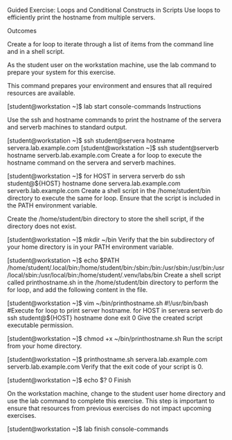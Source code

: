 <!-- filepath: c:\Users\Suraj\Documents\GitHub\Redhat_linux\lab01.md -->
Guided Exercise: Loops and Conditional Constructs in Scripts
Use loops to efficiently print the hostname from multiple servers.

Outcomes


Create a for loop to iterate through a list of items from the command line and in a shell script.


As the student user on the workstation machine, use the lab command to prepare your system for this exercise.

This command prepares your environment and ensures that all required resources are available.

[student@workstation ~]$ lab start console-commands
Instructions

Use the ssh and hostname commands to print the hostname of the servera and serverb machines to standard output.

[student@workstation ~]$ ssh student@servera hostname
servera.lab.example.com
[student@workstation ~]$ ssh student@serverb hostname
serverb.lab.example.com
Create a for loop to execute the hostname command on the servera and serverb machines.

[student@workstation ~]$ for HOST in servera serverb
do
ssh student@${HOST} hostname
done
servera.lab.example.com
serverb.lab.example.com
Create a shell script in the /home/student/bin directory to execute the same for loop. Ensure that the script is included in the PATH environment variable.

Create the /home/student/bin directory to store the shell script, if the directory does not exist.

[student@workstation ~]$ mkdir ~/bin
Verify that the bin subdirectory of your home directory is in your PATH environment variable.

[student@workstation ~]$ echo $PATH
/home/student/.local/bin:/home/student/bin:/sbin:/bin:/usr/sbin:/usr/bin:/usr/local/sbin:/usr/local/bin:/home/student/.venv/labs/bin
Create a shell script called printhostname.sh in the /home/student/bin directory to perform the for loop, and add the following content in the file.

[student@workstation ~]$ vim ~/bin/printhostname.sh
#!/usr/bin/bash
#Execute for loop to print server hostname.
for HOST in servera serverb
do
  ssh student@${HOST} hostname
done
exit 0
Give the created script executable permission.

[student@workstation ~]$ chmod +x ~/bin/printhostname.sh
Run the script from your home directory.

[student@workstation ~]$ printhostname.sh
servera.lab.example.com
serverb.lab.example.com
Verify that the exit code of your script is 0.

[student@workstation ~]$ echo $?
0
Finish

On the workstation machine, change to the student user home directory and use the lab command to complete this exercise. This step is important to ensure that resources from previous exercises do not impact upcoming exercises.

[student@workstation ~]$ lab finish console-commands